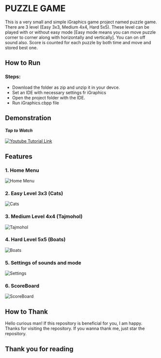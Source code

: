 # PUZZLE GAME
This is a very small and simple iGraphics game project named puzzle game. There are 3 level (Easy 3x3, Medium 4x4, Hard 5x5). These level can be played with or without easy mode [Easy mode means you can move puzzle corner to corner along with horizontally and vertically]. You can on off sound also. Score is counted for each puzzle by both time and move and stored best one.

## How to Run
### Steps:
- Download the folder as zip and unzip it in your devce.
- Set an IDE with necessary settings fr iGraphics
- Open the project folder with the IDE.
- Run iGraphics.cbpp file

## Demonstration
#### ***Tap to Watch***
[![Youtube Tutorial Link](http://img.youtube.com/vi/USNdwPDDYnw/0.jpg)](http://www.youtube.com/watch?v=USNdwPDDYnw "Youtube Tutorial Link")

## Features
### 1. Home Menu
![Home Menu](https://user-images.githubusercontent.com/97844745/216339097-fb0ac949-2e55-4f12-911e-55aeca355132.png)
### 2. Easy Level 3x3 (Cats)
![Cats](https://user-images.githubusercontent.com/97844745/216339284-f5e4a69b-69b9-44df-912b-0d2297a68aa4.png)
### 3. Medium Level 4x4 (Tajmohol)
![Tajmohol](https://user-images.githubusercontent.com/97844745/216339512-b10e404e-d318-407a-9d6d-01b66c3d5463.png)
### 4. Hard Level 5x5 (Boats)
![Boats](https://user-images.githubusercontent.com/97844745/216339634-5fcfc5a7-8cd2-4fd8-a273-1bf0ac2fe345.png)
### 5. Settings of sounds and mode
![Settings](https://user-images.githubusercontent.com/97844745/216339767-85e7ac3b-3d76-4c0e-b7f9-da17b4924806.png)
### 6. ScoreBoard
![ScoreBoard](https://user-images.githubusercontent.com/97844745/216339931-b5dc7811-832b-46f0-acfa-df1c6bdf37e5.png)

## How to Thank
Hello curious man! If this repository is beneficial for you, I am happy. Thanks for visiting the repository. If you wanna thank me, just star the repository.

## Thank you for reading
